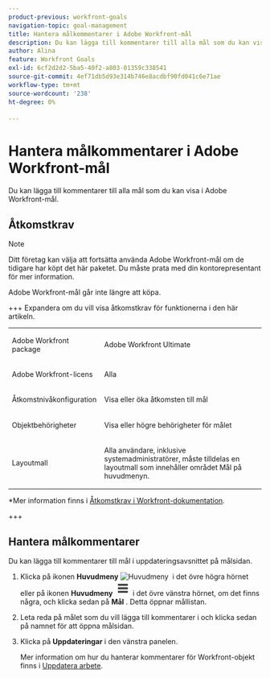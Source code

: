 ```yaml
---
product-previous: workfront-goals
navigation-topic: goal-management
title: Hantera målkommentarer i Adobe Workfront-mål
description: Du kan lägga till kommentarer till alla mål som du kan visa i Adobe Workfront-mål.
author: Alina
feature: Workfront Goals
exl-id: 6cf2d2d2-5ba5-40f2-a803-01359c338541
source-git-commit: 4ef71db5d93e314b746e8acdbf90fd041c6e71ae
workflow-type: tm+mt
source-wordcount: '238'
ht-degree: 0%

---
```


# Hantera målkommentarer i Adobe Workfront-mål

<!--Audited for P&P only: 04/2025-->

<!--consider retiring this article when goals and all objects are in parity and we remove the legacy commenting from the system. From then on, there is just ONE way to comment and that will be documented in the Update Work article-->

<!--take "legacy" and "new commenting" references out when we remove the legacy - April 2024???-->

<!--<span class="preview">The highlighted information on this page refers to functionality not yet generally available. It is available only in the Preview environment for all customers. </span>

<span class="preview">For information about the current release schedule, see [First Quarter 2024 release overview](../../product-announcements/product-releases/24-q1-release-activity/24-q1-release-overview.md).</span>-->

<!--
After the monthly releases to Production, the same features are also available in the Production environment for customers who enabled fast releases. </span>  
<span class="preview">For information about fast releases, see [Enable or disable fast releases for your organization](../../administration-and-setup/set-up-workfront/configure-system-defaults/enable-fast-release-process.md)</span>  
-->

Du kan lägga till kommentarer till alla mål som du kan visa i Adobe Workfront-mål.

## Åtkomstkrav

>[!NOTE]
>
>Ditt företag kan välja att fortsätta använda Adobe Workfront-mål om de tidigare har köpt det här paketet. Du måste prata med din kontorepresentant för mer information.
>
>Adobe Workfront-mål går inte längre att köpa.

+++ Expandera om du vill visa åtkomstkrav för funktionerna i den här artikeln.

<table style="table-layout:auto">
<col>
</col>
<col>
</col>
<tbody>
 <tr>
  <td> <p>Adobe Workfront package</p> </td> 
   <td> 
   <p>Adobe Workfront Ultimate</p>
   </td> 
  </tr>
 <tr>
 <td role="rowheader">Adobe Workfront-licens</td>
 <td>
 <p>Alla</p></td>
 </tr>
  <tr>
 <td role="rowheader">Åtkomstnivåkonfiguration</td>
 <td> <p>Visa eller öka åtkomsten till mål</p> 
 </td>
 </tr>
 <tr>
 <td role="rowheader">Objektbehörigheter</td>
 <td>
  <div>
  <p>Visa eller högre behörigheter för målet</p>
  </div> </td>
 </tr>
 <tr>
   <td role="rowheader"><p>Layoutmall</p></td>
   <td> <p>Alla användare, inklusive systemadministratörer, måste tilldelas en layoutmall som innehåller området Mål på huvudmenyn. </p>  
</td>
  </tr>
</tbody>
</table>

*Mer information finns i [Åtkomstkrav i Workfront-dokumentation](/help/quicksilver/administration-and-setup/add-users/access-levels-and-object-permissions/access-level-requirements-in-documentation.md).

+++

<!--Old:
<table style="table-layout:auto">
<col>
</col>
<col>
</col>
<tbody>
 <tr> 
   <td role="rowheader">Adobe Workfront plan*</td> 
   <td> 
   <p>For the new plan and license structure:
  <ul><li>An Ultimate plan </li></ul>
   </p>
<p>For the current plan and license structure: 
<ul><li> A Pro or higher </li>
  <li>An Adobe Workfront Goals license in addition to a Workfront license.</li></ul></p>
   </td> 
  </tr>
 <tr>
 <td role="rowheader">Adobe Workfront license</td>
 <td>
 <p>Any</td>
 </tr>
 <tr>
 <td role="rowheader">Product*</td>
 <td>
 <p> New product requirement: Workfront</p>
 Or
 <p>Current product requirement: In addition to a Workfront license, you must purchase a license for Adobe Workfront Goals. </p> <p>For information, see <a href="../../workfront-goals/goal-management/access-needed-for-wf-goals.md" class="MCXref xref">Requirements to use Workfront Goals</a>. </p> </td>
 </tr>
 <tr>
 <td role="rowheader">Access level configuration</td>
 <td> <p>View or higher access to Goals</p> </td>
 </tr>
 <tr data-mc-conditions="">
 <td role="rowheader">Object permissions</td>
 <td>
  <div>
  <p>View or higher permissions to the goal</p>
  <p>By default, users get No Access to goals </p>
 <p>For information about sharing goals, see <a href="../../workfront-goals/workfront-goals-settings/share-a-goal.md" class="MCXref xref">Share a goal in Workfront Goals</a>. </p>
  </div> </td>
 </tr>
 <tr>
   <td role="rowheader"><p>Layout template</p></td>
   <td> <p>All users, including Workfront administrators,  must be assigned a layout template that includes the Goals area in the Main Menu. </p>  
</td>
  </tr>
</tbody>
</table>-->

## Hantera målkommentarer

Du kan lägga till kommentarer till mål i uppdateringsavsnittet på målsidan.

1. Klicka på ikonen **Huvudmeny** ![Huvudmeny &#x200B;](assets/main-menu-icon.png) i det övre högra hörnet eller på ikonen **Huvudmeny** ![Huvudmenyrader](assets/lines-main-menu.png) i det övre vänstra hörnet, om det finns några, och klicka sedan på **Mål** .
Detta öppnar mållistan.
1. Leta reda på målet som du vill lägga till kommentarer i och klicka sedan på namnet för att öppna målsidan.
1. Klicka på **Uppdateringar** i den vänstra panelen.

   Mer information om hur du hanterar kommentarer för Workfront-objekt finns i [Uppdatera arbete](/help/quicksilver/workfront-basics/updating-work-items-and-viewing-updates/update-work.md).

<!--   
1. (Optional) To locate an existing comment, start typing a keyword (*****or a user's name********) in the **Search** box in the upper-right corner of the **Comments** tab. 
   
   ![Search field](assets/search-field-in-updates-tab-goals.png)

   The keyword (****or user****) you searched for is highlighted and the comments that contain it display at the top of the Updates section. 


      >[!NOTE]
      >
      >You must search for a word included in a comment or reply. You cannot search for a tagged user or team.
   
   For more information, see [Update work](../../workfront-basics/updating-work-items-and-viewing-updates/update-work.md).

1. Click the **x** icon in the search field to clear the search results and return to the complete update.
1. Click the **Comments** tab in the upper-left corner of the Updates area.
1. Start entering a comment in the **New comment** box.
         
   ![Comment box](assets/comment-box-empty-unshimmed.png)

   >[!TIP]
   >
   >Navigating away from the Updates section before you finish typing and submitting a comment keeps the comment on the page in draft mode even after you log off and log back on. Drafts are saved for 7 days after which they are discarded and cannot be recovered. Drafted comments are only visible to the user entering them.

1. (Optional) To undo or redo a change, use the following shortcut keys:
      * CTRL + Z (⌘+z for Mac) to undo a change 
      * CTRL + Y (⌘+y for Mac) to redo a change 
1. (Optional) To add rich-text formatting to your update, a hyperlink, or an emoji, use any options on the Rich Text toolbar or the icons adjacent to it. For more information, see [Update work](../../workfront-basics/updating-work-items-and-viewing-updates/update-work.md). 
1. (Optional) In the **Tag people or teams** area, start typing the name or the email of a user, or a team that you would like to include in this comment, then select it when it displays in the list. 
1. Select the **Private to my company** toggle to make the comment visible only to people in your company. 

      >[!TIP]
      >
      >You must have a Company specified in your profile to have this option available in the Updates area. 

1. Click **Submit**. 

      >[!TIP]
      >
      >If another user submits a comment to the same item you are updating, there will be a red line with a "New" indicator to inform you of the newer comments, as well as a blue notification at the bottom of the screen indicating the number of new comments. 
      >
      >The indicator only displays only after the comment was submitted on the item, and not when the comment is still composed. 
      >![Real time new red indicator](assets/real-time-new-red-indicator-unified-commenting-copy.png)
      
1. (Optional) To edit a comment, click the **More** menu ![More icon](assets/more-icon.png) to the right of the Like icon, then click **Edit**. 
1. Edit the information in the comment or remove any of the tagged users. 
   You can edit your comment within 15 minutes from submitting it. An "edited" indicator is added to the left of the date stamp that displays when the comment was updated.

   ![Edited tag on comment](assets/edited-tag-on-comment-unified-commenting.png)

   >[!TIP]
   >
   > * An email is generated to notify users of your update only when you submit the original update. No email is generated after you edited your update.
   >
   > * The date stamp is the date of the original comment and not the date of the latest update. 

1. (Optional) Click the **More** menu ![More icon](assets/more-icon.png), then click any of the following options to copy information from a comment to the clipboard or into a new reply:

      * **Copy link** to copy the link of an update, without the replies.
      * **Copy body text** to copy the text of an update. 
      * **Quote reply** to open a new comment box where the original comment is quoted in a new reply and is marked as a block quote.

         For more information, see [Update work](../../workfront-basics/updating-work-items-and-viewing-updates/update-work.md). 

1. (Optional) Click the **More** menu ![More icon](assets/more-icon.png) to the right of a comment, then click **Delete** to delete a comment you added. For more information, see [Update work](../../workfront-basics/updating-work-items-and-viewing-updates/update-work.md).
1. (Optional) Click **Reply** to reply to an existing comment, then follow the steps 5-9 above. For more information about replying to updates, see [Reply to updates](../../workfront-basics/updating-work-items-and-viewing-updates/reply-to-updates.md). (**********insure this stays accurate*********)
1. (Conditional and optional) If other users have added comments that display outside of the visible area in the Updates section, click **View** inside the blue **new comments banner** at the bottom of the screen  to display these comments.
   
   ![Blue comments banner](assets/blue-new-comments-banner-with-view-button.png)
   
   Additional comments display at the bottom of the screen.
1. (Optional) Click the **Like** icon![Like icon](assets/like-icon.png) to like a comment that someone else added. The icon updates with the number of likes.

1. (Optional) Click the **System Activity** tab to view updates logged by the system. When a goal is updated, Workfront generates a note about that update that and displays it in the System Activity tab. Workfront also records a system update when a result, activity, or project is added to the goal or when it is updated. (*********ensure the casing on the tab has not changed**********)-->


